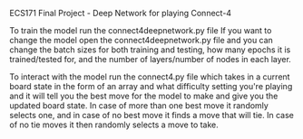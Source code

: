 ECS171 Final Project - Deep Network for playing Connect-4

To train the model run the connect4deepnetwork.py file 
If you want to change the model open the connect4deepnetwork.py file and you can change the batch sizes for both training and testing,
how many epochs it is trained/tested for, and the number of layers/number of nodes in each layer.

To interact with the model run the connect4.py file which takes in a current board state in the form of an array and what difficulty setting you're playing and it will tell you the best move for the model to make and give you the updated board state. In case of more than one best move it randomly selects one, and in case of no best move it finds a move that will tie. In case of no tie moves it then randomly selects a move to take.
